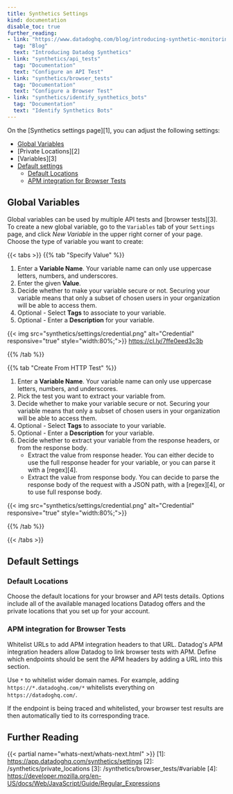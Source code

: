 ```yaml
---
title: Synthetics Settings
kind: documentation
disable_toc: true
further_reading:
- link: "https://www.datadoghq.com/blog/introducing-synthetic-monitoring/"
  tag: "Blog"
  text: "Introducing Datadog Synthetics"
- link: "synthetics/api_tests"
  tag: "Documentation"
  text: "Configure an API Test"
- link: "synthetics/browser_tests"
  tag: "Documentation"
  text: "Configure a Browser Test"
- link: "synthetics/identify_synthetics_bots"
  tag: "Documentation"
  text: "Identify Synthetics Bots"
---
```


On the [Synthetics settings page][1], you can adjust the following settings:

- [Global Variables](#global-variables)
- [Private Locations][2]
- [Variables][3]
- [Default settings](#default-settings)
    - [Default Locations](#default-locations)
    - [APM integration for Browser Tests](#apm-integration-for-browser-tests)

## Global Variables

Global variables can be used by multiple API tests and [browser tests][3]. To create a new global variable, go to the `Variables` tab of your `Settings` page, and click *New Variable* in the upper right corner of your page.  
Choose the type of variable you want to create:

{{< tabs >}} 
{{% tab "Specify Value" %}} 

1. Enter a **Variable Name**. Your variable name can only use uppercase letters, numbers, and underscores.
2. Enter the given **Value**.
3. Decide whether to make your variable secure or not. Securing your variable means that only a subset of chosen users in your organization will be able to access them.
4. Optional - Select **Tags** to associate to your variable.
5. Optional - Enter a **Description** for your variable.


{{< img src="synthetics/settings/credential.png" alt="Credential" responsive="true" style="width:80%;">}}
https://cl.ly/7ffe0eed3c3b 

{{% /tab %}} 

{{% tab "Create From HTTP Test" %}} 

1. Enter a **Variable Name**. Your variable name can only use uppercase letters, numbers, and underscores.
2. Pick the test you want to extract your variable from.
3. Decide whether to make your variable secure or not. Securing your variable means that only a subset of chosen users in your organization will be able to access them.
4. Optional - Select **Tags** to associate to your variable.
5. Optional - Enter a **Description** for your variable.
6. Decide whether to extract your variable from the response headers, or from the response body.
    * Extract the value from response header. You can either decide to use the full response header for your variable, or you can parse it with a [regex][4].
    * Extract the value from response body. You can decide to parse the response body of the request with a JSON path, with a [regex][4], or to use full response body.

{{< img src="synthetics/settings/credential.png" alt="Credential" responsive="true" style="width:80%;">}}

{{% /tab %}} 

{{< /tabs >}}

## Default Settings

### Default Locations

Choose the default locations for your browser and API tests details. Options include all of the available managed locations Datadog offers and the private locations that you set up for your account.

### APM integration for Browser Tests

Whitelist URLs to add APM integration headers to that URL. Datadog's APM integration headers allow Datadog to link browser tests with APM. Define which endpoints should be sent the APM headers by adding a URL into this section. 

Use `*` to whitelist wider domain names. For example, adding `https://*.datadoghq.com/*` whitelists everything on `https://datadoghq.com/`.

If the endpoint is being traced and whitelisted, your browser test results are then automatically tied to its corresponding trace.

## Further Reading

{{< partial name="whats-next/whats-next.html" >}}
[1]: https://app.datadoghq.com/synthetics/settings
[2]: /synthetics/private_locations
[3]: /synthetics/browser_tests/#variable
[4]: https://developer.mozilla.org/en-US/docs/Web/JavaScript/Guide/Regular_Expressions

